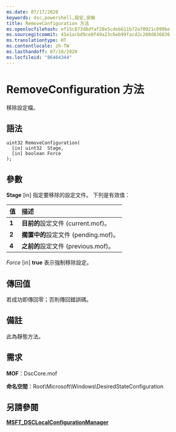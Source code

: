 ```yaml
---
ms.date: 07/17/2020
keywords: dsc,powershell,設定,安裝
title: RemoveConfiguration 方法
ms.openlocfilehash: ef15c873d8dfaf28e5cdeb611b72a70921c099be
ms.sourcegitcommit: 41e1acbd9ce0f49a23c6eb99facd2c280d836836
ms.translationtype: HT
ms.contentlocale: zh-TW
ms.lasthandoff: 07/18/2020
ms.locfileid: "86464344"
---
```

# <a name="removeconfiguration-method"></a>RemoveConfiguration 方法

移除設定檔。

## <a name="syntax"></a>語法

```mof
uint32 RemoveConfiguration(
  [in] uint32  Stage,
  [in] boolean Force
);
```

## <a name="parameters"></a>參數

**Stage** \[in\] 指定要移除的設定文件。 下列是有效值：

|值 |描述 |
|:--- |:---|
|**1** | **目前的**設定文件 (current.mof)。 |
|**2** | **擱置中的**設定文件 (pending.mof)。  |
|**4** | **之前的**設定文件 (previous.mof)。 |

*Force* \[in\] **true** 表示強制移除設定。

## <a name="return-value"></a>傳回值

若成功即傳回零；否則傳回錯誤碼。

## <a name="remarks"></a>備註

此為靜態方法。

## <a name="requirements"></a>需求

**MOF**：DscCore.mof

**命名空間**：Root\Microsoft\Windows\DesiredStateConfiguration

## <a name="see-also"></a>另請參閱

[**MSFT_DSCLocalConfigurationManager**](msft-dsclocalconfigurationmanager.md)
